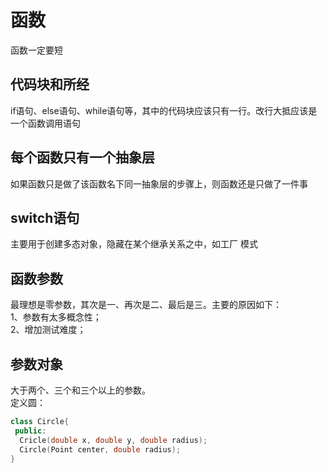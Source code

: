 # 函数

函数一定要短  

## 代码块和所经
if语句、else语句、while语句等，其中的代码块应该只有一行。改行大抵应该是一个函数调用语句  

## 每个函数只有一个抽象层
如果函数只是做了该函数名下同一抽象层的步骤上，则函数还是只做了一件事

## switch语句
主要用于创建多态对象，隐藏在某个继承关系之中，如工厂 模式

## 函数参数
最理想是零参数，其次是一、再次是二、最后是三。主要的原因如下：  
1、参数有太多概念性；  
2、增加测试难度；

## 参数对象
大于两个、三个和三个以上的参数。  
定义圆：  
```c++
class Circle{
 public:
  Cricle(double x, double y, double radius);
  Circle(Point center, double radius);
}
```

